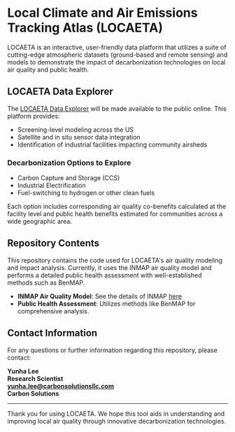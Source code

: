 # Local Climate and Air Emissions Tracking Atlas (LOCAETA)

LOCAETA is an interactive, user-friendly data platform that utilizes a suite of cutting-edge atmospheric datasets (ground-based and remote sensing) and models to demonstrate the impact of decarbonization technologies on local air quality and public health.

## LOCAETA Data Explorer

The [LOCAETA Data Explorer](https://apps.carbonsolutionsllc.com/locaeta/) will be made available to the public online. This platform provides:

- Screening-level modeling across the US
- Satellite and in situ sensor data integration
- Identification of industrial facilities impacting community airsheds

### Decarbonization Options to Explore

- Carbon Capture and Storage (CCS)
- Industrial Electrification
- Fuel-switching to hydrogen or other clean fuels

Each option includes corresponding air quality co-benefits calculated at the facility level and public health benefits estimated for communities across a wide geographic area.

## Repository Contents

This repository contains the code used for LOCAETA's air quality modeling and impact analysis. Currently, it uses the INMAP air quality model and performs a detailed public health assessment with well-established methods such as BenMAP.

- **INMAP Air Quality Model**: See the details of INMAP [here](https://inmap.run/)
- **Public Health Assessment**: Utilizes methods like BenMAP for comprehensive analysis.


## Contact Information

For any questions or further information regarding this repository, please contact:

**Yunha Lee**  
**Research Scientist**  
**yunha.lee@carbonsolutionsllc.com**  
**Carbon Solutions**

---

Thank you for using LOCAETA. We hope this tool aids in understanding and improving local air quality through innovative decarbonization technologies.
